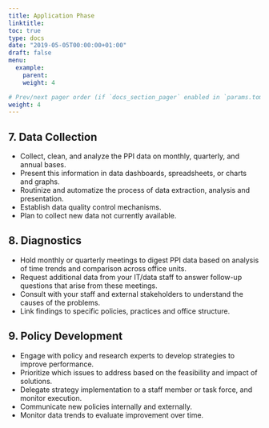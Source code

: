 ```yaml
---
title: Application Phase
linktitle:
toc: true
type: docs
date: "2019-05-05T00:00:00+01:00"
draft: false
menu:
  example:
    parent: 
    weight: 4

# Prev/next pager order (if `docs_section_pager` enabled in `params.toml`)
weight: 4
---
```


## 7. Data Collection

- Collect, clean, and analyze the PPI data on monthly, quarterly, and annual bases. 
- Present this information in data dashboards, spreadsheets, or charts and graphs. 
- Routinize and automatize the process of data extraction, analysis and presentation. 
- Establish data quality control mechanisms. 
- Plan to collect new data not currently available.

## 8. Diagnostics

- Hold monthly or quarterly meetings to digest PPI data based on analysis of time trends and comparison across office units. 
- Request additional data from your IT/data staff to answer follow-up questions that arise from these meetings. 
- Consult with your staff and external stakeholders to understand the causes of the problems.
- Link findings to specific policies, practices and office structure. 

## 9. Policy Development

- Engage with policy and research experts to develop strategies to improve performance. 
- Prioritize which issues to address based on the feasibility and impact of solutions. 
- Delegate strategy implementation to a staff member or task force, and monitor execution. 
- Communicate new policies internally and externally. 
- Monitor data trends to evaluate improvement over time.


